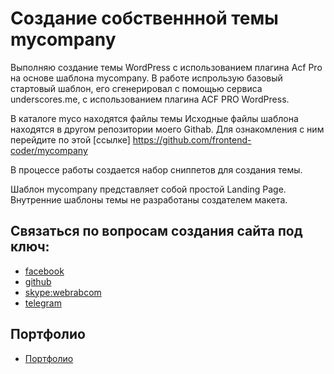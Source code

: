 # Создание собственнной темы mycompany

Выполняю создание темы WordPress с использованием плагина Acf Pro на основе шаблона mycompany. В работе испрользую базовый стартовый шаблон, его сгенерировал с помощью сервиса underscores.me, c использованием плагина ACF PRO WordPress.

В каталоге myco находятся файлы темы
Исходные файлы шаблона находятся в другом репозитории моего Githab. Для ознакомления с ним перейдите по этой [ссылке] https://github.com/frontend-coder/mycompany

В процессе работы создается набор сниппетов для создания темы.

Шаблон mycompany представляет собой простой Landing Page. Внутренние шаблоны темы не разработаны создателем макета.


## Связаться по вопросам создания сайта под ключ:

- [facebook](https://www.facebook.com/frontendercode)
- [github](https://github.com/frontend-coder)
- [skype:webrabcom](href="skype:webrabcom")
- [telegram](https://t.me/frontendcoder)

## Портфолио

- [Портфолио](https://frontend-coder.github.io)
